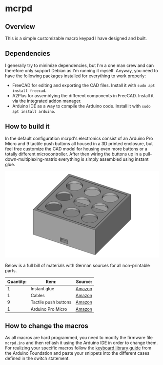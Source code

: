 # mcrpd

## Overview

This is a simple customizable macro keypad I have designed and built.

## Dependencies

I generally try to minimize dependencies, but I'm a one man crew and can therefore only support Debian as I'm running it myself. Anyway, you need to have the following packages installed for everything to work properly:

- FreeCAD for editing and exporting the CAD files. Install it with `sudo apt install freecad`.
- A2Plus for assemblying the different components in FreeCAD. Install it via the integrated addon manager.
- Arduino IDE as a way to compile the Arduino code. Install it with `sudo apt install arduino`.

## How to build it

In the default configuration mcrpd's electronics consist of an Arduino Pro Micro and 9 tactile push buttons all housed in a 3D printed enclosure, but feel free customize the CAD model for housing even more buttons or a totally different microcontroller. After then wiring the buttons up in a pull-down-multiplexing-matrix everything is simply assembled using instant glue.

![Assembly image](cad/assembly.png)

Below is a full bill of materials with German sources for all non-printable parts.

| Quantity: | Item: | Source: |
| --- | --- | --- |
| 1 | Instant glue | [Amazon](https://www.amazon.de/Pattex-Sekundenkleber-L%C3%B6sungsmittelfreier-Gel-Kleber-Transparent/dp/B00O23B8IE) |
| 1 | Cables | [Amazon](https://www.amazon.de/Donau-Elektronik-GMBH-Original-Kupfer/dp/B01BI1G88C) |
| 9 | Tactile push buttons | [Amazon](https://www.amazon.de/PsmGoods-Momentary-Aus-Taster-Schalter-Black/dp/B01MXHXON6) |
| 1 | Arduino Pro Micro | [Amazon](https://www.amazon.de/Micro-ATmega32U4-Arduino-Leonardo-%C3%A4hnlich/dp/B01D0OI90U) |

## How to change the macros

As all macros are hard programmed, you need to modify the firmware file `mcrpd.ino` and then reflash it using the Arduino IDE in order to change them. For realizing your specific macros follow the [keyboard library guide](https://www.arduino.cc/reference/en/language/functions/usb/keyboard/) from the Arduino Foundation and paste your snippets into the different cases defined in the switch statement.
